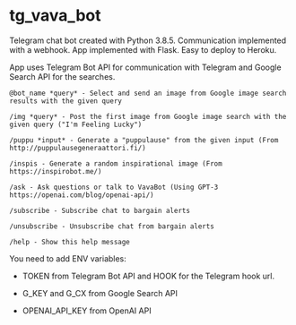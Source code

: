 # tg_vava_bot
Telegram chat bot created with Python 3.8.5. Communication implemented with a webhook. App implemented with Flask. Easy to deploy to Heroku.

App uses Telegram Bot API for communication with Telegram and Google Search API for the searches.

```
@bot_name *query* - Select and send an image from Google image search results with the given query

/img *query* - Post the first image from Google image search with the given query ("I'm Feeling Lucky")

/puppu *input* - Generate a "puppulause" from the given input (From http://puppulausegeneraattori.fi/)

/inspis - Generate a random inspirational image (From https://inspirobot.me/)

/ask - Ask questions or talk to VavaBot (Using GPT-3 https://openai.com/blog/openai-api/)

/subscribe - Subscribe chat to bargain alerts

/unsubscribe - Unsubscribe chat from bargain alerts

/help - Show this help message
```

You need to add ENV variables:

- TOKEN from Telegram Bot API and HOOK for the Telegram hook url.

- G_KEY and G_CX from Google Search API

- OPENAI_API_KEY from OpenAI API
